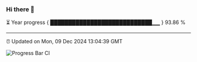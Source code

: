 ### Hi there 👋

⏳ Year progress { ████████████████████████████▁▁ } 93.86 %

---

⏰ Updated on Mon, 09 Dec 2024 13:04:39 GMT

![Progress Bar CI](https://github.com/IshwaranRudhara/GIT-ACTION/workflows/Progress%20Bar%20CI/badge.svg)
